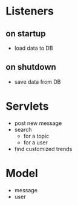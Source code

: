 # Listeners
## on startup
* load data to DB

## on shutdown
* save data from DB

# Servlets
* post new message
* search
	* for a topic
	* for a user
* find customized trends

# Model
* message
* user